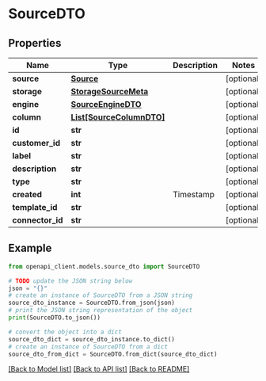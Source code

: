 # SourceDTO


## Properties

Name | Type | Description | Notes
------------ | ------------- | ------------- | -------------
**source** | [**Source**](Source.md) |  | [optional] 
**storage** | [**StorageSourceMeta**](StorageSourceMeta.md) |  | [optional] 
**engine** | [**SourceEngineDTO**](SourceEngineDTO.md) |  | [optional] 
**column** | [**List[SourceColumnDTO]**](SourceColumnDTO.md) |  | [optional] 
**id** | **str** |  | [optional] 
**customer_id** | **str** |  | [optional] 
**label** | **str** |  | [optional] 
**description** | **str** |  | [optional] 
**type** | **str** |  | [optional] 
**created** | **int** | Timestamp | [optional] 
**template_id** | **str** |  | [optional] 
**connector_id** | **str** |  | [optional] 

## Example

```python
from openapi_client.models.source_dto import SourceDTO

# TODO update the JSON string below
json = "{}"
# create an instance of SourceDTO from a JSON string
source_dto_instance = SourceDTO.from_json(json)
# print the JSON string representation of the object
print(SourceDTO.to_json())

# convert the object into a dict
source_dto_dict = source_dto_instance.to_dict()
# create an instance of SourceDTO from a dict
source_dto_from_dict = SourceDTO.from_dict(source_dto_dict)
```
[[Back to Model list]](../README.md#documentation-for-models) [[Back to API list]](../README.md#documentation-for-api-endpoints) [[Back to README]](../README.md)


